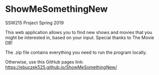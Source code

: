 # ShowMeSomethingNew
SSW215 Project Spring 2019

This web application allows you to find new shows and movies that you might be interested in, based on your input. 
Special thanks to The Movie DB! 

The .zip file contains everything you need to run the program locally.

Otherwise, use this GitHub pages link: https://ebuczek525.github.io/ShowMeSomethingNew/
